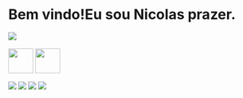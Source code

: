 <div>
  <h1 align="left"> Bem vindo!Eu sou Nicolas prazer.</h1>
  <img src="https://github-readme-stats.vercel.app/api?username=NicolasOliveiraDS&include_all_commits=false&theme=dracula&show_icons=false"/>
</div>

<div style="display:inline-block"><br>
  <img gap="30" align="center" height="50" widht="60" src="https://cdn.jsdelivr.net/gh/devicons/devicon@latest/icons/html5/html5-original.svg" />
  <img  gap="30" align="center" height="50" widht="60" src="https://cdn.jsdelivr.net/gh/devicons/devicon@latest/icons/css3/css3-original.svg" />
</div>                    

<div><br>
  <a><img src="https://img.shields.io/badge/WhatsApp-25D366?style=for-the-badge&logo=whatsapp&logoColor=white" target="_blank" ></a>
  <a><img src="https://img.shields.io/badge/GitHub-100000?style=for-the-badge&logo=github&logoColor=white"></a>
  <a><img src="https://img.shields.io/badge/Instagram-E4405F?style=for-the-badge&logo=instagram&logoColor=white"></a>
  <a><img src="https://img.shields.io/badge/TikTok-000000?style=for-the-badge&logo=tiktok&logoColor=white"></a>
</div>
